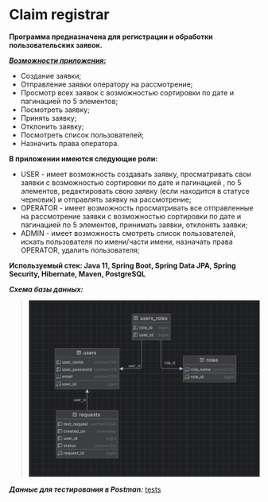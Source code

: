 # Claim registrar

**Программа предназначена для регистрации и обработки пользовательских заявок.**

<u>***Возможности приложения:***</u>
- Создание заявки;
- Отправление заявки оператору на рассмотрение;
- Просмотр всех заявок с возможностью сортировки по дате и пагинацией по 5 элементов;
- Посмотреть заявку;
- Принять заявку;
- Отклонить заявку;
- Посмотреть список пользователей;
- Назначить права оператора.

**В приложении имеются следующие роли:**
- USER - имеет возможность создавать заявку, просматривать свои заявки с возможностью сортировки по дате и пагинацией ,
по 5 элементов, редактировать свою заявку (если находится в статусе черновик) и отправлять заявку на рассмотрение;
- OPERATOR - имеет возможность просматривать все отправленные на рассмотрение заявки с возможностью сортировки по дате 
и пагинацией по 5 элементов, принимать заявки, отклонять заявки;
- ADMIN - имеет возможность смотреть список пользователей, искать пользователя по имени/части имени, назначать права 
OPERATOR, удалить пользователя;

**Используемый стек: Java 11, Spring Boot, Spring Data JPA, Spring Security, Hibernate, Maven, PostgreSQL**


***Схема базы данных:***
>![schema_database.png](ClaimRegistrar/info/schema_database.PNG)
>
***Данные для тестирования в Postman:***
[tests](https://github.com/mikhailovPI/Claim-registrar/blob/main/ClaimRegistrar/info/ClaimRegistrar.postman_collection.json)








